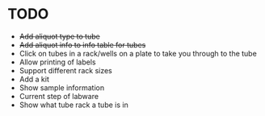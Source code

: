 TODO
====

- ~~Add aliquot type to tube~~
- ~~Add aliquot info to info table for tubes~~
- Click on tubes in a rack/wells on a plate to take you through to the tube
- Allow printing of labels
- Support different rack sizes
- Add a kit
- Show sample information
- Current step of labware
- Show what tube rack a tube is in
